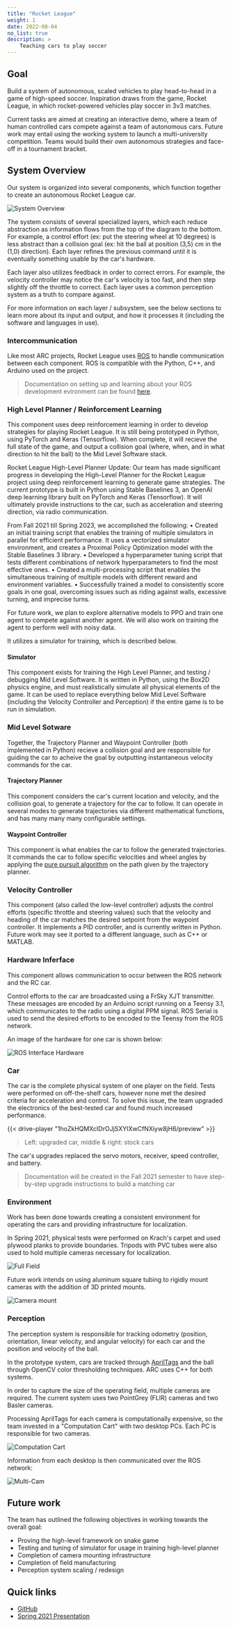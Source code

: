 ```yaml
---
title: "Rocket League"
weight: 1
date: 2022-08-04
no_list: true
description: >
    Teaching cars to play soccer
---
```


## Goal

Build a system of autonomous, scaled vehicles to play head-to-head in a game of high-speed soccer. Inspiration draws from the game, Rocket League, in which rocket-powered vehicles play soccer in 3v3 matches.

Current tasks are aimed at creating an interactive demo, where a team of human controlled cars compete against a team of autonomous cars. Future work may entail using the working system to launch a multi-university competition. Teams would build their own autonomous strategies and face-off in a tournament bracket.

## System Overview

Our system is organized into several components, which function together to create an autonomous Rocket League car.

![System Overview](images/system-overview.png)

The system consists of several specialized layers, which each reduce abstraction as information flows from the top of the diagram to the bottom. For example, a control effort (ex: put the steering wheel at 10 degrees) is less abstract than a collision goal (ex: hit the ball at position (3,5) cm in the (1,0) direction). Each layer refines the previous command until it is eventually something usable by the car's hardware.

Each layer also utilizes feedback in order to correct errors. For example, the velocity controller may notice the car's velocity is too fast, and then step slightly off the throttle to correct. Each layer uses a common perception system as a truth to compare against.

For more information on each layer / subsystem, see the below sections to learn more about its input and output, and how it processes it (including the software and languages in use).

### Intercommunication

Like most ARC projects, Rocket League uses [ROS](https://www.ros.org/about-ros/) to handle communication between each component. ROS is compatible with the Python, C++, and Arduino used on the project.

> Documentation on setting up and learning about your ROS development evironment can be found [here](/wiki/tutorials/ros).

<!--
This is way too high level for an overview, but it should eventually go on a different page

The following was created Spring '21 to detail our ROS network:
![ROS Network](ssets/images/ros-network.png) -->

### High Level Planner / Reinforcement Learning

This component uses deep reinforcement learning in order to develop strategies for playing Rocket League. It is still being prototyped in Python, using PyTorch and Keras (Tensorflow). When complete, it will recieve the full state of the game, and output a collision goal (where, when, and in what direction to hit the ball) to the Mid Level Software stack.

Rocket League High-Level Planner Update:
Our team has made significant progress in developing the High-Level Planner for the Rocket League project using deep reinforcement learning to generate game strategies. The current prototype is built in Python using Stable Baselines 3, an OpenAI deep learning library built on PyTorch and Keras (Tensorflow). It will ultimately provide instructions to the car, such as acceleration and steering direction, via radio communication.

From Fall 2021 till Spring 2023, we accomplished the following:
	•	Created an initial training script that enables the training of multiple simulators in parallel for efficient performance. It uses a vectorized simulator environment, and creates a Proximal Policy Optimization model with the Stable Baselines 3 library.
	•	Developed a hyperparameter tuning script that tests different combinations of network hyperparameters to find the most effective ones.
	•	Created a multi-processing script that enables the simultaneous training of multiple models with different reward and environment variables.
	•	Successfully trained a model to consistently score goals in one goal, overcoming issues such as riding against walls, excessive turning, and imprecise turns.
	
For future work, we plan to explore alternative models to PPO and train one agent to compete against another agent. We will also work on training the agent to perform well with noisy data.

It utilizes a simulator for training, which is described below.

#### Simulator

This component exists for training the High Level Planner, and testing / debugging Mid Level Software. It is written in Python, using the Box2D physics engine, and must realistically simulate all physical elements of the game. It can be used to replace everything below Mid Level Software (including the Velocity Controller and Perception) if the entire game is to be run in simulation.

### Mid Level Sotware

Together, the Trajectory Planner and Waypoint Controller (both implemented in Python) recieve a collision goal and are responsible for guiding the car to acheive the goal by outputting instantaneous velocity commands for the car.

#### Trajectory Planner

This component considers the car's current location and velocity, and the collision goal, to generate a trajectory for the car to follow. It can operate in several modes to generate trajectories via different mathematical functions, and has many many many configurable settings.

#### Waypoint Controller

This component is what enables the car to follow the generated trajectories. It commands the car to follow specific velocities and wheel angles by applying the [pure pursuit algorithm](https://www.mathworks.com/help/robotics/ug/pure-pursuit-controller.html#:~:text=Pure%20pursuit%20is%20a%20path,in%20front%20of%20the%20robot.&text=You%20can%20think%20of%20this,point%20in%20front%20of%20it.) on the path given by the trajectory planner.

### Velocity Controller

This component (also called the low-level controller) adjusts the control efforts (specific throttle and steering values) such that the velocity and heading of the car matches the desired setpoint from the waypoint controller. It implements a PID controller, and is currently written in Python. Future work may see it ported to a different language, such as C++ or MATLAB.

### Hardware Inferface

This component allows communication to occur between the ROS network and the RC car.

Control efforts to the car are broadcasted using a FrSky XJT transmitter. These messages are encoded by an Arduino script running on a Teensy 3.1, which communicates to the radio using a digital PPM signal. ROS Serial is used to send the desired efforts to be encoded to the Teensy from the ROS network.

An image of the hardware for one car is shown below:

![ROS Interface Hardware](images/ros-interface.jpg)

### Car

The car is the complete physical system of one player on the field. Tests were performed on off-the-shelf cars, however none met the desired criteria for acceleration and control. To solve this issue, the team upgraded the electronics of the best-tested car and found much increased performance.

{{< drive-player "1hoZkHQMXcIDrOJjSXYIXwCfNXiyw8jH6/preview" >}}

> Left: upgraded car, middle & right: stock cars

The car's upgrades replaced the servo motors, receiver, speed controller, and battery.

> Documentation will be created in the Fall 2021 semester to have step-by-step upgrade instructions to build a matching car

<!--
TODO: include more info on car's specific upgrades
TODO: include picture of car's upgrades
-->

### Environment

Work has been done towards creating a consistent environment for operating the cars and providing infrastructure for localization.

In Spring 2021, physical tests were performed on Krach's carpet and used plywood planks to provide boundaries. Tripods with PVC tubes were also used to hold multiple cameras necessary for localization.

![Full Field](images/full-field.png)

Future work intends on using aluminum square tubing to rigidly mount cameras with the addition of 3D printed mounts.

![Camera mount](images/camera-mounting.png)

### Perception

The perception system is responsible for tracking odometry (position, orientation, linear velocity, and angular velocity) for each car and the position and velocity of the ball.

In the prototype system, cars are tracked through [AprilTags](https://april.eecs.umich.edu/software/apriltag#:~:text=AprilTag%20is%20a%20visual%20fiducial,tags%20relative%20to%20the%20camera.) and the ball through OpenCV color thresholding techniques. ARC uses C++ for both systems.

In order to capture the size of the operating field, multiple cameras are required. The current system uses two PointGrey (FLIR) cameras and two Basler cameras.

Processing AprilTags for each camera is computationally expensive, so the team invested in a "Computation Cart" with two desktop PCs. Each PC is responsible for two cameras.

![Computation Cart](images/computation-cart.jpg)

Information from each desktop is then communicated over the ROS network:

![Multi-Cam](images/multiple-cameras.png)

## Future work

The team has outlined the following objectives in working towards the overall goal:

- Proving the high-level framework on snake game
- Testing and tuning of simulator for usage in training high-level planner
- Completion of camera mounting infrastructure
- Completion of field manufacturing
- Perception system scaling / redesign

## Quick links

- [GitHub](https://github.com/purdue-arc/rocket_league)
- [Spring 2021 Presentation](https://drive.google.com/file/d/1zw7jYFSYIVamnQTyYaT1TCJGP7sZOg1J/view?usp=sharing)
